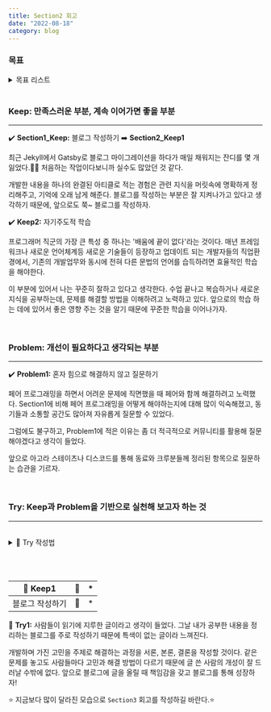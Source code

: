 ```yaml
---
title: Section2 회고
date: "2022-08-18"
category: blog
---
```


### 목표

<details>
<summary>목표 리스트</summary>
<div markdown="1">       
<br>

- 꾸준한 자기주도적 학습
- 고연봉 받는 개발자
- T자로 커리어 관리 **🚀**

<br>
</div>
</details>

<br>

### **Keep: 만족스러운 부분, 계속 이어가면 좋을 부분**
---
✔️ **Section1_Keep:** 블로그 작성하기 ➡️ **Section2_Keep1**

최근 Jekyll에서 Gatsby로 블로그 마이그레이션을 하다가 매일 채워지는 잔디를 몇 개 잃었다.😮‍💨 처음하는 작업이다보니까 실수도 많았던 것 같다.

개발한 내용을 하나의 완결된 아티클로 적는 경험은 관련 지식을 머릿속에 명확하게 정리해주고, 기억에 오래 남게 해준다. 블로그를 작성하는 부분은 잘 지켜나가고 있다고 생각하기 때문에, 앞으로도 쭉~ 블로그를 작성하자.

✔️ **Keep2:** 자기주도적 학습

프로그래머 직군의 가장 큰 특성 중 하나는 '배움에 끝이 없다'라는 것이다. 매년 프레임워크나 새로운 언어체계등 새로운 기술들이 등장하고 업데이트 되는 개발자들의 직업환경에서, 기존의 개발업무와 동시에 전혀 다른 문법의 언어를 습득하려면 효율적인 학습을 해야한다.

이 부분에 있어서 나는 꾸준히 잘하고 있다고 생각한다. 수업 끝나고 복습하거나 새로운 지식을 공부하는데, 문제를 해결할 방법을 이해하려고 노력하고 있다. 앞으로의 학습 하는 데에 있어서 좋은 영향 주는 것을 알기 때문에 꾸준한 학습을 이어나가자.



<br>

### **Problem: 개선이 필요하다고 생각되는 부분**
***

✔️ **Problem1:** 혼자 힘으로 해결하지 않고 질문하기

페어 프로그래밍을 하면서 어려운 문제에 직면했을 때 페어와 함께 해결하려고 노력했다. Section1에 비해 페어 프로그래밍을 어떻게 해야하는지에 대해 많이 익숙해졌고, 동기들과 소통할 공간도 많아져 자유롭게 질문할 수 있었다.

그럼에도 불구하고, Problem1에 적은 이유는 좀 더 적극적으로 커뮤니티를 활용해 질문해야겠다고 생각이 들었다.

앞으로 아고라 스테이츠나 디스코드를 통해 동료와 크루분들께 정리된 항목으로 질문하는 습관을 기르자.

<br>

### **Try: Keep과 Problem을 기반으로 실천해 보고자 하는 것**
***

<br>

<details>
<summary>📌 Try 작성법</summary>
<div markdown="1">       
<br>
(keep 중에 반드시 유지하고 싶거나, 더 잘하고 싶은 것 / Problem을 해결하기 위한 실천)
<br>
</div>
</details>

<br>
<br>
<br>

|🧐 **Keep1**|📌|*|
|:---:|:---:|:---:|
|블로그 작성하기|📝|*|

🧐 **Try1:**
사람들이 읽기에 지루한 글이라고 생각이 들었다. 그날 내가 공부한 내용을 정리하는 블로그를 주로 작성하기 때문에 특색이 없는 글이라 느껴진다.

개발하며 가진 고민을 주제로 해결하는 과정을 서론, 본론, 결론을 작성할 것이다. 같은 문제를 놓고도 사람들마다 고민과 해결 방법이 다르기 때문에 글 쓴 사람의 개성이 잘 드러날 수밖에 없다. 앞으로 블로그에 글을 올릴 때 책임감을 갖고 블로그를 통해 성장하자!

⭐ 지금보다 많이 달라진 모습으로 `Section3` 회고를 작성하길 바란다.⭐